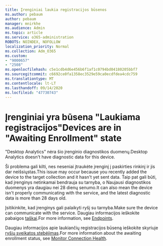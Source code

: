```yaml
---
title: Įrenginiai laukia registracijos būsenos
ms.author: pebaum
author: pebaum
manager: mnirkhe
ms.audience: Admin
ms.topic: article
ms.service: o365-administration
ROBOTS: NOINDEX, NOFOLLOW
localization_priority: Normal
ms.collection: Adm_O365
ms.custom:
- "9000657"
- "2508"
ms.openlocfilehash: c5e1cdb4d6e456b6f1af1c0794bd04180205bbf7
ms.sourcegitcommit: c6692ce0fa1358ec3529e59ca0ecdfdea4cdc759
ms.translationtype: MT
ms.contentlocale: lt-LT
ms.lasthandoff: 09/14/2020
ms.locfileid: "47730743"
---
```

# <a name="devices-are-in-awaiting-enrollment-state"></a><span data-ttu-id="71c7f-102">Įrenginiai yra būsena "Laukiama registracijos"</span><span class="sxs-lookup"><span data-stu-id="71c7f-102">Devices are in "Awaiting Enrollment" state</span></span>

<span data-ttu-id="71c7f-103">"Desktop Analytics" nėra šio įrenginio diagnostikos duomenų.</span><span class="sxs-lookup"><span data-stu-id="71c7f-103">Desktop Analytics doesn't have diagnostic data for this device.</span></span> 

<span data-ttu-id="71c7f-104">Ši problema gali kilti, nes neseniai įtraukėte įrenginį į paskirties rinkinį ir jis dar neišsiųstas.</span><span class="sxs-lookup"><span data-stu-id="71c7f-104">This issue may occur because you recently added the device to the target collection and it hasn't yet sent data.</span></span> <span data-ttu-id="71c7f-105">Taip pat gali būti, kad įrenginys netinkamai bendrauja su tarnyba, o Naujausi diagnostikos duomenys yra daugiau nei 28 dienų senumo.</span><span class="sxs-lookup"><span data-stu-id="71c7f-105">It can also mean the device isn't properly communicating with the service, and the latest diagnostic data is more than 28 days old.</span></span>

<span data-ttu-id="71c7f-106">Įsitikinkite, kad įrenginys gali palaikyti ryšį su tarnyba.</span><span class="sxs-lookup"><span data-stu-id="71c7f-106">Make sure the device can communicate with the service.</span></span> <span data-ttu-id="71c7f-107">Daugiau informacijos ieškokite pabaigos [taškai](https://docs.microsoft.com/configmgr/desktop-analytics/enable-data-sharing#endpoints).</span><span class="sxs-lookup"><span data-stu-id="71c7f-107">For more information, see [Endpoints](https://docs.microsoft.com/configmgr/desktop-analytics/enable-data-sharing#endpoints).</span></span>

<span data-ttu-id="71c7f-108">Daugiau informacijos apie laukiančių registracijos būseną ieškokite skyriuje [ryšių sveikatos stebėjimas](https://docs.microsoft.com/configmgr/desktop-analytics/monitor-connection-health#awaiting-enrollment).</span><span class="sxs-lookup"><span data-stu-id="71c7f-108">For more information about the awaiting enrollment status, see [Monitor Connection Health](https://docs.microsoft.com/configmgr/desktop-analytics/monitor-connection-health#awaiting-enrollment).</span></span>